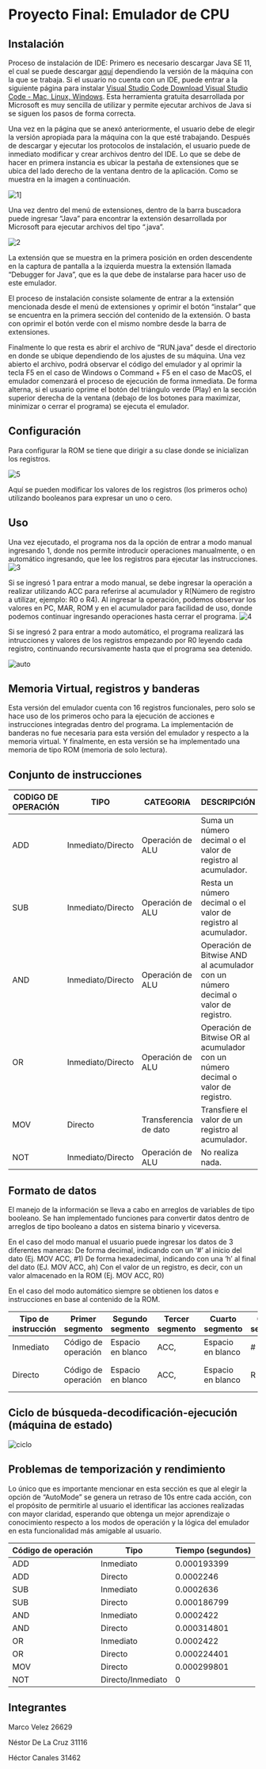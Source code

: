 # Proyecto Final: Emulador de CPU

## Instalación
Proceso de instalación de IDE: 
Primero es necesario descargar Java SE 11, el cual se puede descargar [aquí](https://www.oracle.com/java/technologies/javase-jdk11-downloads.html) dependiendo la versión de la máquina con la que se trabaja.
Si el usuario no cuenta con un IDE, puede entrar a la siguiente página para instalar [Visual Studio Code Download Visual Studio Code - Mac, Linux, Windows](https://code.visualstudio.com/download). Esta herramienta gratuita desarrollada por Microsoft es muy sencilla de utilizar y permite ejecutar archivos de Java si se siguen los pasos de forma correcta.  

Una vez en la página que se anexó anteriormente, el usuario debe de elegir la versión apropiada para la máquina con la que esté trabajando. Después de descargar y ejecutar los protocolos de instalación, el usuario puede de inmediato modificar y crear archivos dentro del IDE. Lo que se debe de hacer en primera instancia es ubicar la pestaña de extensiones que se ubica del lado derecho de la ventana dentro de la aplicación. Como se muestra en la imagen a continuación.

![1](/images/1.png)]

Una vez dentro del menú de extensiones, dentro de la barra buscadora puede ingresar “Java” para encontrar la extensión desarrollada por Microsoft para ejecutar archivos del tipo “.java”.

![2](/images/2.png)

La extensión que se muestra en la primera posición en orden descendente en la captura de pantalla a la izquierda muestra la extensión llamada “Debugger for Java”, que es la que debe de instalarse para hacer uso de este emulador.

El proceso de instalación consiste solamente de entrar a la extensión mencionada desde el menú de extensiones y oprimir el botón “instalar” que se encuentra en la primera sección del contenido de la extensión. O basta con oprimir el botón verde con el mismo nombre desde la barra de extensiones.

Finalmente lo que resta es abrir el archivo de “RUN.java” desde el directorio en donde se ubique dependiendo de los ajustes de su máquina. Una vez abierto el archivo, podrá observar el código del emulador y al oprimir la tecla F5 en el caso de Windows o Command + F5 en el caso de MacOS, el emulador comenzará el proceso de ejecución de forma inmediata. De forma alterna, si el usuario oprime el botón del triángulo verde (Play) en la sección superior derecha de la ventana (debajo de los botones para maximizar, minimizar o cerrar el programa) se ejecuta el emulador.


## Configuración

Para configurar la ROM se tiene que dirigir a su clase donde se inicializan los registros.

![5](/images/5.png)

Aquí se pueden modificar los valores de los registros (los primeros ocho) utilizando booleanos para expresar un uno o cero.

## Uso

Una vez ejecutado, el programa nos da la opción de entrar a modo manual ingresando 1, donde nos permite introducir operaciones manualmente, o en automático ingresando, que lee los registros para ejecutar las instrucciones.
![3](/images/3.png)

Si se ingresó 1 para entrar a modo manual, se debe ingresar la operación a realizar utilizando ACC para referirse al acumulador y R(Número de registro a utilizar, ejemplo: R0 o R4). Al ingresar la operación, podemos observar los valores en PC, MAR, ROM y en el acumulador para facilidad de uso, donde podemos continuar ingresando operaciones hasta cerrar el programa.
![4](/images/4.png)

Si se ingresó 2 para entrar a modo automático, el programa realizará las intrucciones y valores de los registros empezando por R0 leyendo cada registro, continuando recursivamente hasta que el programa sea detenido.

![auto](/images/auto.png)

## Memoria Virtual, registros y banderas

Esta versión del emulador cuenta con 16 registros funcionales, pero solo se hace uso de los primeros ocho para la ejecución de acciones e instrucciones integradas dentro del programa. La implementación de banderas no fue necesaria para esta versión del emulador y respecto a la memoria virtual. Y finalmente, en esta versión se ha implementado una memoria de tipo ROM (memoria de solo lectura). 

## Conjunto de instrucciones

| CODIGO DE OPERACIÓN | TIPO              | CATEGORIA             | DESCRIPCIÓN                                                                       |
|---------------------|-------------------|-----------------------|-----------------------------------------------------------------------------------|
| ADD                 | Inmediato/Directo | Operación de ALU      | Suma un número decimal o el valor de registro al acumulador.                      |
| SUB                 | Inmediato/Directo | Operación de ALU      | Resta un número decimal o el valor de registro al acumulador.                     |
| AND                 | Inmediato/Directo | Operación de ALU      | Operación de Bitwise AND al acumulador con un número decimal o valor de registro. |
| OR                  | Inmediato/Directo | Operación de ALU      | Operación de Bitwise OR al acumulador con un número decimal o valor de registro.  |
| MOV                 | Directo           | Transferencia de dato | Transfiere el valor de un registro al acumulador.                                 |
| NOT                 | Inmediato/Directo | Operación de ALU      | No realiza nada.                                                                  |

## Formato de datos

El manejo de la información se lleva a cabo en arreglos de variables de tipo booleano. Se han implementado funciones para convertir datos dentro de arreglos de tipo booleano a datos en sistema binario y viceversa.

En el caso del modo manual el usuario puede ingresar los datos de 3 diferentes maneras:
De forma decimal, indicando con un ‘#’ al inicio del dato (Ej. MOV ACC, #1)
De forma hexadecimal, indicando con una ‘h’ al final del dato (EJ. MOV ACC, ah)
Con el valor de un registro, es decir, con un valor almacenado en la ROM (Ej. MOV ACC, R0)

En el caso del modo automático siempre se obtienen los datos e instrucciones en base al contenido de la ROM.


| Tipo de instrucción | Primer segmento     | Segundo segmento  | Tercer segmento | Cuarto segmento   | Quinto segmento | S                  |
|---------------------|---------------------|-------------------|-----------------|-------------------|-----------------|--------------------|
| Inmediato           | Código de operación | Espacio en blanco | ACC,            | Espacio en blanco | #               | Número decimal     |
| Directo             | Código de operación | Espacio en blanco | ACC,            | Espacio en blanco | R               | Número de registro |

## Ciclo de búsqueda-decodificación-ejecución (máquina de estado)

![ciclo](/images/ciclo.png)

## Problemas de temporización y rendimiento

Lo único que es importante mencionar en esta sección es que al elegir la opción de “AutoMode” se genera un retraso de 10s entre cada acción, con el propósito de permitirle al usuario el identificar las acciones realizadas con mayor claridad, esperando que obtenga un mejor aprendizaje o conocimiento respecto a los modos de operación y la lógica del emulador en esta funcionalidad más amigable al usuario.

| Código de operación | Tipo              | Tiempo (segundos) |
|---------------------|-------------------|-------------------|
| ADD                 | Inmediato         | 0.000193399       |
| ADD                 | Directo           | 0.0002246         |
| SUB                 | Inmediato         | 0.0002636         |
| SUB                 | Directo           | 0.000186799       |
| AND                 | Inmediato         | 0.0002422         |
| AND                 | Directo           | 0.000314801       |
| OR                  | Inmediato         | 0.0002422         |
| OR                  | Directo           | 0.000224401       |
| MOV                 | Directo           | 0.000299801       |
| NOT                 | Directo/Inmediato | 0                 |

## Integrantes

Marco Velez 26629

Néstor De La Cruz 31116

Héctor Canales 31462
